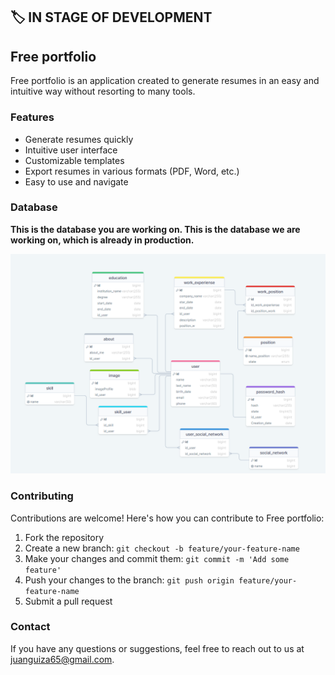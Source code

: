 
## 🏷️ IN STAGE OF DEVELOPMENT

## **Free portfolio**

Free portfolio is an application created to generate resumes in an easy and intuitive way without resorting to many tools. 

### Features

- Generate resumes quickly
- Intuitive user interface
- Customizable templates
- Export resumes in various formats (PDF, Word, etc.)
- Easy to use and navigate


### Database 

**This is the database you are working on.
This is the database we are working on, which is already in production.**

![alt text](./img_documentation/database.png)



### Contributing

Contributions are welcome! Here's how you can contribute to Free portfolio:

1. Fork the repository
2. Create a new branch: `git checkout -b feature/your-feature-name`
3. Make your changes and commit them: `git commit -m 'Add some feature'`
4. Push your changes to the branch: `git push origin feature/your-feature-name`
5. Submit a pull request


### Contact

If you have any questions or suggestions, feel free to reach out to us at [juanguiza65@gmail.com](juanguiza65@gmail.com).